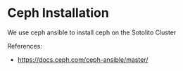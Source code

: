 # Ceph Installation

We use ceph ansible to install ceph on the Sotolito Cluster






References:
* https://docs.ceph.com/ceph-ansible/master/
